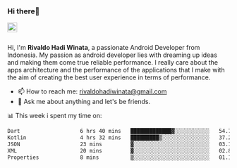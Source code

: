 ### Hi there👋
<a href="https://www.linkedin.com/in/rivaldohadiwinata/">
  <img align="left" alt="Rivaldo's LinkedIN" width="22px" src="https://upload.wikimedia.org/wikipedia/commons/8/81/LinkedIn_icon.svg" />
</a>

<br/>
<br/>

Hi, I'm **Rivaldo Hadi Winata**, a passionate Android Developer from Indonesia. 
My passion as android developer lies with dreaming up ideas and making them come true reliable performance. 
I really care about the apps architecture and the performance of the applications that I make with the aim of creating the best user experience in terms of performance.

- 📫 How to reach me: [rivaldohadiwinata@gmail.com](mailto:rivaldohadiwinata@gmail.com)
- 💬 Ask me about anything and let's be friends.

📊 This week i spent my time on:


<!--START_SECTION:waka-->

```txt
Dart                   6 hrs 40 mins   █████████████▓░░░░░░░░░░░   54.75 %
Kotlin                 4 hrs 32 mins   █████████▒░░░░░░░░░░░░░░░   37.20 %
JSON                   23 mins         ▓░░░░░░░░░░░░░░░░░░░░░░░░   03.15 %
XML                    20 mins         ▓░░░░░░░░░░░░░░░░░░░░░░░░   02.80 %
Properties             8 mins          ▒░░░░░░░░░░░░░░░░░░░░░░░░   01.18 %
```

<!--END_SECTION:waka-->


<!--- 🔭 I’m currently working on Management Order Depot Acun -->

<!--
**rivaldotjioe/rivaldotjioe** is a ✨ _special_ ✨ repository because its `README.md` (this file) appears on your GitHub profile.

Here are some ideas to get you started:

- 🔭 I’m currently working on ...
- 🌱 I’m currently learning ...
- 👯 I’m looking to collaborate on ...
- 🤔 I’m looking for help with ...
- 💬 Ask me about ...
- 📫 How to reach me: ...
- 😄 Pronouns: ...
- ⚡ Fun fact: ...
-->
